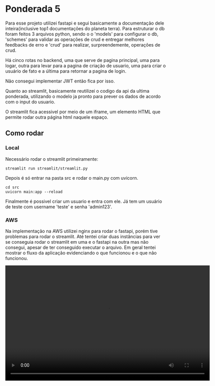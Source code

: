 <h1>Ponderada 5</h1>

Para esse projeto utilizei fastapi e segui basicamente a documentação dele inteira(inclusive top1 documentações do planeta terra). Para estruturar o db foram feitos 3 arquivos python, sendo o o 'models' para configurar o db, 'schemes' para validar as operações de crud e entregar melhores feedbacks de erro e 'crud' para realizar, surpreendemente, operações de crud.

Há cinco rotas no backend, uma que serve de pagina principal, uma para logar, outra para levar para a pagina de criação de usuario, uma para criar o usuário de fato e a última para retornar a pagina de login.

Não consegui implementar JWT então fica por isso.

Quanto ao streamlit, basicamente reutilizei o codigo da api da ultima ponderada, utilizando o modelo ja pronto para prever os dados de acordo com o input do usuario.

O streamlit fica acessivel por meio de um iframe, um elemento HTML que permite rodar outra página html naquele espaço.

<h2>Como rodar</h2>

<h3>Local</h3>
Necessário rodar o streamlit primeiramente:

```
streamlit run streamlit/streamlit.py
```

Depois é só entrar na pasta src e rodar o main.py com uvicorn.
```
cd src
uvicorn main:app --reload
```

Finalmente é possivel criar um usuario e entra com ele. Já tem um usuário de teste com username 'teste' e senha 'admin123'.

<h3>AWS</h3>

Na implementação na AWS utilizei nginx para rodar o fastapi, porém tive problemas para rodar o streamlit. Até tentei criar duas instâncias para ver se conseguia rodar o streamlit em uma e o fastapi na outra mas não consegui, apesar de ter conseguido executar o arquivo. Em geral tentei mostrar o fluxo da aplicação evidenciando o que funcionou e o que não funcionou.

<video src="demo.mp4" width="640" height="360" controls>
  Your browser does not support the video tag.
</video>